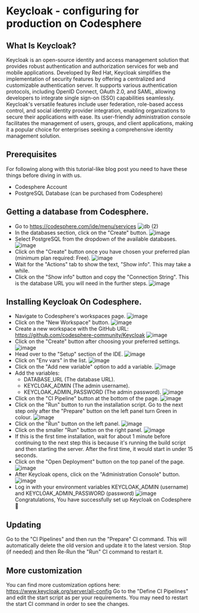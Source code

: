 # Keycloak - configuring for production on Codesphere

## What Is Keycloak?
Keycloak is an open-source identity and access management solution that provides robust authentication and authorization services for web and mobile applications. Developed by Red Hat, Keycloak simplifies the implementation of security features by offering a centralized and customizable authentication server. It supports various authentication protocols, including OpenID Connect, OAuth 2.0, and SAML, allowing developers to integrate single sign-on (SSO) capabilities seamlessly. Keycloak's versatile features include user federation, role-based access control, and social identity provider integration, enabling organizations to secure their applications with ease. Its user-friendly administration console facilitates the management of users, groups, and client applications, making it a popular choice for enterprises seeking a comprehensive identity management solution.

## Prerequisites
For following along with this tutorial-like blog post you need to have these things before diving in with us.

- Codesphere Account
- PostgreSQL Database (can be purchased from Codesphere)

## Getting a database from Codesphere.
- Go to https://codesphere.com/ide/menu/services
![db (2)](https://github.com/sancho1952007/templates/assets/73981314/52218ea4-a5b8-48e4-8d1f-62a5a7b1ea20)
- In the databases section, click on the "Create" button.
![image](https://github.com/sancho1952007/templates/assets/73981314/aaac0c17-0d33-4b0a-8777-fa3384777fa8)
- Select PostgreSQL from the dropdown of the available databases.
![image](https://github.com/sancho1952007/templates/assets/73981314/fc87e032-0fb7-4f0f-bb23-ef184169ead4)
- Click on the "Create" button once you have chosen your preferred plan (minimum plan required: Free).
![image](https://github.com/sancho1952007/templates/assets/73981314/9ff84fc7-7555-4c29-b5e4-c191c17b9d6c)
- Wait for the "Actions" tab to show the text, "Show info". This may take a while.
- Click on the "Show info" button and copy the "Connection String". This is the database URL you will need in the further steps.
![image](https://github.com/sancho1952007/templates/assets/73981314/e8244595-ada2-4c76-97b9-5c316cc36b53)

## Installing Keycloak On Codesphere.
- Navigate to Codesphere's workspaces page.
![image](https://github.com/sancho1952007/templates/assets/73981314/d0742822-1e63-4fa2-aa2d-3d24db250a42)
- Click on the "New Workspace" button.
![image](https://github.com/sancho1952007/templates/assets/73981314/f046f8c8-280b-4cee-bbda-2ada00fd3d25)
- Create a new workspace with the GitHub URL: https://github.com/codesphere-community/Keycloak
![image](https://github.com/sancho1952007/templates/assets/73981314/faaf6bda-8fcf-4f1d-8e72-0ee499b7f542)
- Click on the "Create" button after choosing your preferred settings.
![image](https://github.com/sancho1952007/templates/assets/73981314/da75d0b5-c935-40f2-a694-ddcf101847e1)
- Head over to the "Setup" section of the IDE.
![image](https://github.com/sancho1952007/templates/assets/73981314/ce506093-5ec2-46cd-a2ab-7c63b1b8e221)
- Click on "Env vars" in the list.
![image](https://github.com/sancho1952007/templates/assets/73981314/e7d1ace5-03dc-4253-851a-c2db079b6613)
- Click on the "Add new variable" option to add a variable.
![image](https://github.com/sancho1952007/templates/assets/73981314/1e4bdd0c-932e-4ec0-8e48-8aab642a99fd)
- Add the variables:
   - DATABASE_URL (The database URL).
   - KEYCLOAK_ADMIN (The admin username).
   - KEYCLOAK_ADMIN_PASSWORD (The admin password).
     ![image](https://github.com/sancho1952007/templates/assets/73981314/6e1421d5-2f2f-4425-bfb1-e8506896ae89)
- Click on the "CI Pipeline" button at the bottom of the page.
![image](https://github.com/sancho1952007/templates/assets/73981314/d179a907-bd95-49fb-891a-73caad3bb9fc)
- Click on the "Run" button to run the installation script. Go to the next step only after the "Prepare" button on the left panel turn Green in colour.
![image](https://github.com/sancho1952007/templates/assets/73981314/39f5e634-0191-4d66-9778-f4360c929128)
- Click on the "Run" button on the left panel.
![image](https://github.com/sancho1952007/templates/assets/73981314/036b5d96-e510-411b-8c88-1144244ba702)
- Click on the smaller "Run" button on the right panel.
![image](https://github.com/sancho1952007/templates/assets/73981314/bd957656-6675-46b4-b832-e83b583f6d8f)
- If this is the first time installation, wait for about 1 minute before continuing to the next step this is because it's running the build script and then starting the server. After the first time, it would start in under 15 seconds.
- Click on the "Open Deployment" button on the top panel of the page.
![image](https://github.com/sancho1952007/templates/assets/73981314/34f732a7-1758-4663-903e-2974107dd559)
- After Keycloak opens, click on the "Administration Console" button.
![image](https://github.com/sancho1952007/templates/assets/73981314/600c6f4d-112b-4077-9a8f-d9271dc6f968)
- Log in with your environment variables KEYCLOAK_ADMIN (username) and KEYCLOAK_ADMIN_PASSWORD (password)
![image](https://github.com/sancho1952007/templates/assets/73981314/c793e8c6-2e05-4022-ab5f-e802f78fc32f)
Congratulations, You have successfully set up Keycloak on Codesphere 🎉

## Updating
Go to the "CI Pipelines" and then run the "Prepare" CI command. This will automatically delete the old version and update it to the latest version.
Stop (if needed) and then Re-Run the "Run" CI command to restart it.

## More customization
You can find more customization options here: https://www.keycloak.org/server/all-config
Go to the "Define CI Pipelines" and edit the start script as per your requirements.
You may need to restart the start CI command in order to see the changes.
